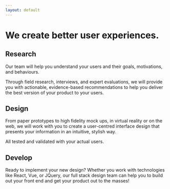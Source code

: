 ```yaml
---
layout: default
---
```

<div class="jumbotron">
  <div class="jumbo-header">
    <h1 class="text-center">We create better user experiences.</h1>
  </div>
</div>
<div class="container">
  <div class="row">
    <div class="col-xs-12 col-lg-4">
      <h2 class="text-center"><span class="brand-color"><i class="fa fa-flask" aria-hidden="true"></i></span> Research</h2>
      <p>
        Our team will help you understand your users and their goals, motivations, and behaviours.
      </p>
      <p>Through field research, interviews,
        and expert evaluations, we will provide you with actionable, evidence-based recommendations to help you deliver the best version
        of your product to your users.
      </p>
    </div>
    <div class="col-xs-12 col-lg-4">
      <h2 class="text-center"><span class="brand-color"><i class="fa fa-pencil-square-o" aria-hidden="true"></i></span> Design</h2>
      <p>
        From paper prototypes to high fidelity mock ups, in virtual reality or on the web, we will work with you to create a 
        user-centred interface design that presents your information in an intuitive, stylish way. 
      </p>
      <p>
        All tested and validated with your actual users.
      </p>
    </div>
    <div class="col-xs-12 col-lg-4">
      <h2 class="text-center"><span class="brand-color"><i class="fa fa-code" aria-hidden="true"></i></span> Develop</h2>
      <p>
        Ready to implement your new design? Whether you work with technologies like React, Vue, or JQuery, our full stack design team
        can help you to build out your front end and get your product out to the masses!
      </p>
    </div>
  </div>
</div>
